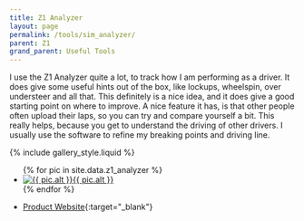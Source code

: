 ```yaml
---
title: Z1 Analyzer
layout: page
permalink: /tools/sim_analyzer/
parent: Z1
grand_parent: Useful Tools
---
```



I use the Z1 Analyzer quite a lot, to track how I am performing as a driver.
It does give some useful hints out of the box, like lockups, wheelspin, over understeer and all that.
This definitely is a nice idea, and it does give a good starting point on where to improve.
A nice feature it has, is that other people often upload their laps, so you can try and compare yourself a bit.
This really helps, because you get to understand the driving of other drivers.
I usually use the software to refine my breaking points and driving line.

{% include gallery_style.liquid %}

<ul class="image-gallery">
    {% for pic in site.data.z1_analyzer %}
        <li><a href="{{ pic.url }}" title="{{ pic.alt }}" class="lightbox-image gallery"><img src="{{ pic.url }}" alt="{{ pic.alt }}" title="{{ pic.alt }}"><span>{{ pic.alt }}</span></a></li>
    {% endfor %}
</ul>


- [Product Website](https://www.z1simwheel.com/analyzer/){:target="_blank"}


